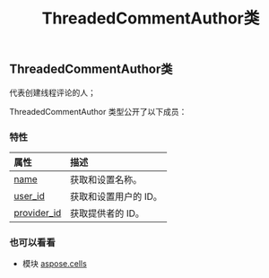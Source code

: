 ﻿---
title: ThreadedCommentAuthor类
second_title: Aspose.Cells for Python via .NET API 参考资料
description:
type: docs
weight: 1450
url: /zh/python-net/aspose.cells/threadedcommentauthor/
is_root: false
---
##  ThreadedCommentAuthor类
代表创建线程评论的人；



ThreadedCommentAuthor 类型公开了以下成员：

### 特性
|属性|描述|
| :- | :- |
| [name](/cells/zh/python-net/aspose.cells/threadedcommentauthor/name) |获取和设置名称。|
| [user_id](/cells/zh/python-net/aspose.cells/threadedcommentauthor/user_id) |获取和设置用户的 ID。|
| [provider_id](/cells/zh/python-net/aspose.cells/threadedcommentauthor/provider_id) |获取提供者的 ID。|



### 也可以看看
* 模块 [aspose.cells](..)
